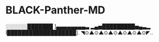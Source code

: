 # BLACK-Panther-MD
░░░░░░███████ ]▄▄▄▄▄▄▄▄▃ ▂▄▅█████████▅▄▃▂ I███████████████████]. ◥⊙▲⊙▲⊙▲⊙▲⊙▲⊙▲⊙◤..

